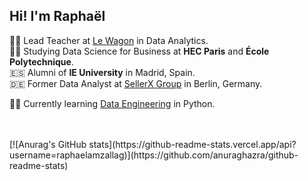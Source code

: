 ## Hi! I'm Raphaël

👨‍🏫 Lead Teacher at [Le Wagon](https://www.lewagon.com/data-analytics-course) in Data Analytics.<br/>
🧑‍🎓 Studying Data Science for Business at **HEC Paris** and **École Polytechnique**.<br/>
🇪🇸 Alumni of **IE University** in Madrid, Spain.<br/>
🇩🇪 Former Data Analyst at [SellerX Group](https://sellerx.com/) in Berlin, Germany.<br/>

🧑‍💻 Currently learning [Data Engineering](https://app.datacamp.com/learn/career-tracks/data-engineer-in-python) in Python. <br/>

<br/>
<br/>
[![Anurag's GitHub stats](https://github-readme-stats.vercel.app/api?username=raphaelamzallag)](https://github.com/anuraghazra/github-readme-stats)


